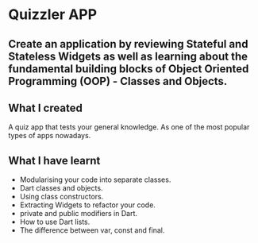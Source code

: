 
# Quizzler APP

## Create an application by reviewing Stateful and Stateless Widgets as well as learning about the fundamental building blocks of Object Oriented Programming (OOP) - Classes and Objects. 


## What I created

A quiz app that tests your general knowledge. As one of the most popular types of apps nowadays.

## What I have learnt

- Modularising your code into separate classes.
- Dart classes and objects.
- Using class constructors.
- Extracting Widgets to refactor your code.
- private and public modifiers in Dart.
- How to use Dart lists.
- The difference between var, const and final.
